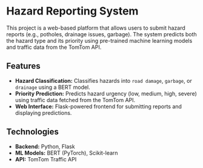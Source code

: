 # Hazard Reporting System

This project is a web-based platform that allows users to submit hazard reports (e.g., potholes, drainage issues, garbage). The system predicts both the hazard type and its priority using pre-trained machine learning models and traffic data from the TomTom API.

## Features

- **Hazard Classification:** Classifies hazards into `road damage`, `garbage`, or `drainage` using a BERT model.
- **Priority Prediction:** Predicts hazard urgency (low, medium, high, severe) using traffic data fetched from the TomTom API.
- **Web Interface:** Flask-powered frontend for submitting reports and displaying predictions.

## Technologies

- **Backend:** Python, Flask
- **ML Models:** BERT (PyTorch), Scikit-learn
- **API:** TomTom Traffic API

